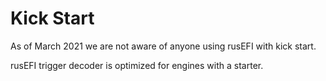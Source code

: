 # Kick Start

As of March 2021 we are not aware of anyone using rusEFI with kick start.

rusEFI trigger decoder is optimized for engines with a starter.
